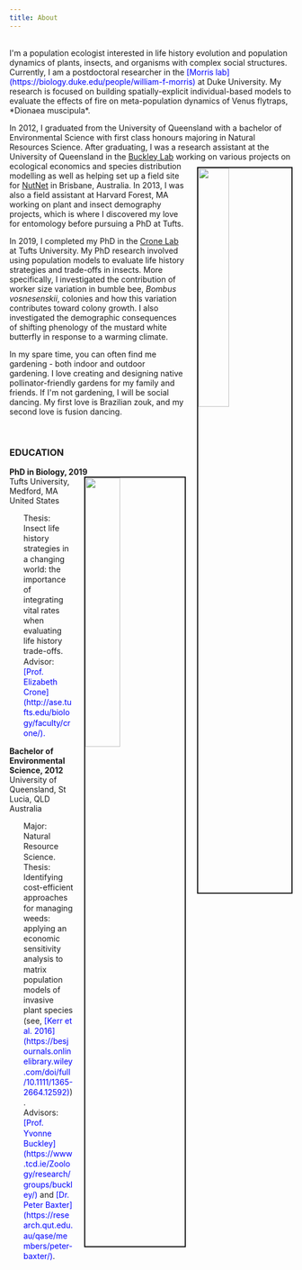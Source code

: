 ```yaml
---
title: About
---
```

<br>
I'm a population ecologist interested in life history evolution and population dynamics of plants, insects, and organisms with complex social structures. Currently, I am a postdoctoral researcher in the <span style="color:blue">[Morris lab](https://biology.duke.edu/people/william-f-morris)</span> at Duke University. My research is focused on building  spatially-explicit individual-based models to evaluate the effects of fire on meta-population dynamics of Venus flytraps, *Dionaea muscipula*. 

In 2012, I graduated from the University of Queensland with a bachelor of Environmental Science with first class honours majoring in Natural Resources Science. After graduating, I was a research assistant at the University of Queensland in the <span style="color:blue">[Buckley Lab](https://www.tcd.ie/Zoology/research/groups/buckley/)</span> working on various projects on ecological economics <img src="/img/portrait4.jpg" style="width:33%; border:2px solid; margin-left: 20px; margin-top:10px" align="right"> and species distribution modelling as well as helping set up a field site for <span style="color:blue">[NutNet](http://www.nutnet.umn.edu/)</span> in Brisbane, Australia. In 2013, I was also a field assistant at Harvard Forest, MA working on plant and insect demography projects, which is where I discovered my love for entomology before pursuing a PhD at Tufts. 

In 2019, I completed my PhD in the <span style="color:blue">[Crone Lab](http://ase.tufts.edu/biology/labs/crone/)</span> at Tufts University. My PhD research involved using population models to evaluate life history strategies and trade-offs in insects. More specifically, I investigated the contribution of worker size variation in bumble bee, *Bombus vosnesenskii*, colonies and how this variation contributes toward colony growth. I also investigated the demographic consequences of shifting phenology of the mustard white butterfly in response to a warming climate. 


In my spare time, you can often find me gardening - both indoor and outdoor gardening. I love creating and designing native pollinator-friendly gardens for my family and friends. If I'm not gardening, I will be social dancing. My first love is Brazilian zouk, and my second love is fusion dancing. 

<br>



### EDUCATION  

**PhD in Biology, 2019**   
<img src="/img/portrait3.jpg" style="width:35%; border:2px solid; margin-left: 20px" align="right">
Tufts University, Medford, MA United States   

<p style="margin-left: 25px; line-height: 1.3; text-align:left" > Thesis: Insect life history strategies in a changing world: the importance of integrating vital rates when evaluating life history trade-offs. <br> Advisor:  <span style="color:blue">[Prof. Elizabeth Crone](http://ase.tufts.edu/biology/faculty/crone/).</span> <p/>


**Bachelor of Environmental Science, 2012**   
University of Queensland, St Lucia, QLD Australia   
 
<p style="margin-left: 25px; line-height: 1.3; text-align:left" > Major:   Natural Resource Science.
<br> Thesis:   Identifying cost-efficient approaches for managing weeds: applying an economic sensitivity analysis to matrix population models of invasive plant species (see, <span style="color:blue">[Kerr et al. 2016](https://besjournals.onlinelibrary.wiley.com/doi/full/10.1111/1365-2664.12592)</span>). <br> Advisors:  <span style="color:blue"> [Prof. Yvonne Buckley](https://www.tcd.ie/Zoology/research/groups/buckley/)</span> and <span style="color:blue"> [Dr. Peter Baxter](https://research.qut.edu.au/qase/members/peter-baxter/)</span>.  <p/>